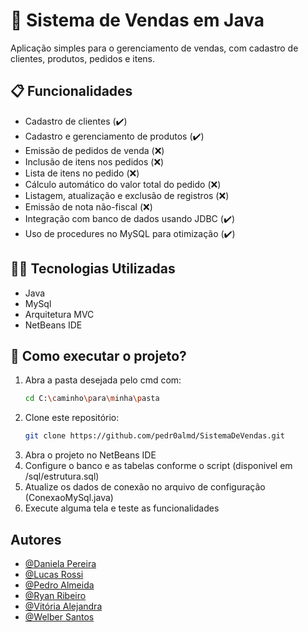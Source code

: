 # 🛒 Sistema de Vendas em Java

Aplicação simples para o gerenciamento de vendas, com cadastro de clientes, produtos, pedidos e itens. 


## 📋 Funcionalidades

- Cadastro de clientes (✔️)
- Cadastro e gerenciamento de produtos (✔️)
- Emissão de pedidos de venda (❌)
- Inclusão de itens nos pedidos (❌)
- Lista de itens no pedido (❌)
- Cálculo automático do valor total do pedido (❌)
- Listagem, atualização e exclusão de registros (❌)
- Emissão de nota não-fiscal (❌)
- Integração com banco de dados usando JDBC (✔️)
- Uso de procedures no MySQL para otimização (✔️)


## 🧑‍💻 Tecnologias Utilizadas
  - Java
  - MySql
  - Arquitetura MVC
  - NetBeans IDE


## 🚀 Como executar o projeto?

1. Abra a pasta desejada pelo cmd com:
   ```bash
   cd C:\caminho\para\minha\pasta
   
2. Clone este repositório:
   ```bash
   git clone https://github.com/pedr0almd/SistemaDeVendas.git

  3. Abra o projeto no NetBeans IDE
  4. Configure o banco e as tabelas conforme o script (disponivel em /sql/estrutura.sql)
  5. Atualize os dados de conexão no arquivo de configuração (ConexaoMySql.java)
  6. Execute alguma tela e teste as funcionalidades


  ## Autores
  
  - [@Daniela Pereira](https://www.github.com/pdanib)
  - [@Lucas Rossi](https://www.github.com/lrossigit)
  - [@Pedro Almeida](https://www.github.com/pedr0almd)
  - [@Ryan Ribeiro](https://www.github.com/R7aNR)
  - [@Vitória Alejandra](https://www.github.com/vitoria-bandeira)
  - [@Welber Santos](https://www.github.com/wjr154)

